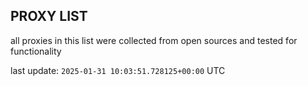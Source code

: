 ## PROXY LIST

all proxies in this list were collected from open sources and tested for functionality

last update: `2025-01-31 10:03:51.728125+00:00` UTC